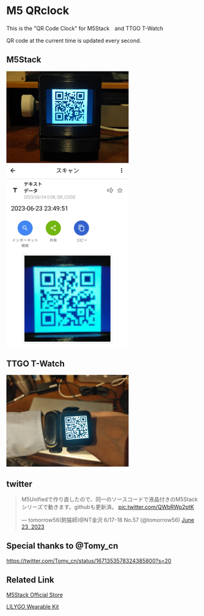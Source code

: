 # M5 QRclock

This is the "QR Code Clock" for M5Stack　and TTGO T-Watch

QR code at the current time is updated every second.

## M5Stack

<img src="img/QRclock.jpg" width="320px">

<img src="img/QRcode.jpg" width="320px">

## TTGO T-Watch
<img src="img/T-Watch_QR.jpg" width="320px">

## twitter
<blockquote class="twitter-tweet"><p lang="ja" dir="ltr">M5Unifiedで作り直したので、同一のソースコードで液晶付きのM5Stackシリーズで動きます。githubも更新済。 <a href="https://t.co/QWbRWp2ptK">pic.twitter.com/QWbRWp2ptK</a></p>&mdash; tomorrow56(飼猫師)@NT金沢 6/17-18 No.57 (@tomorrow56) <a href="https://twitter.com/tomorrow56/status/1672261892046479363?ref_src=twsrc%5Etfw">June 23, 2023</a></blockquote>

## Special thanks to @Tomy_cn
https://twitter.com/Tomy_cn/status/1671353578324385800?s=20

## Related Link
[M5Stack Official Store](https://shop.m5stack.com/)

[LILYGO Wearable Kit](https://www.lilygo.cc/collections/wearable-kit)




